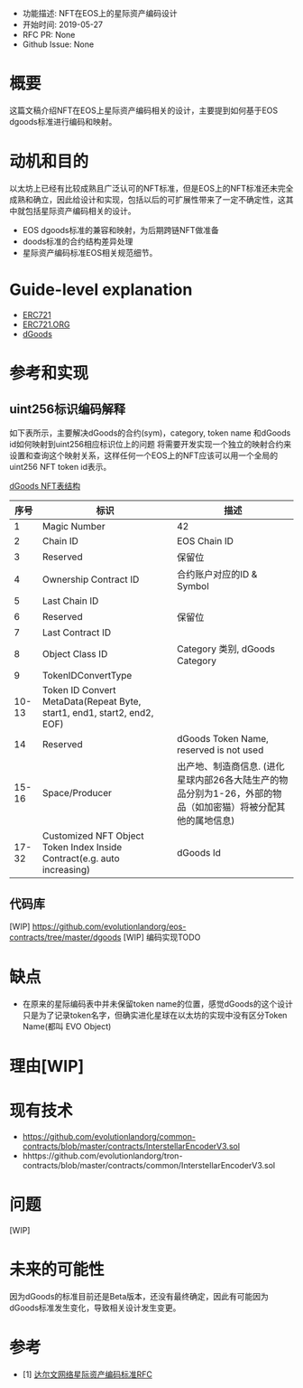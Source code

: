 - 功能描述: NFT在EOS上的星际资产编码设计
- 开始时间: 2019-05-27
- RFC PR: None
- Github Issue: None

# 概要
[summary]: #summary
这篇文稿介绍NFT在EOS上星际资产编码相关的设计，主要提到如何基于EOS dgoods标准进行编码和映射。


# 动机和目的
[motivation]: #motivation

以太坊上已经有比较成熟且广泛认可的NFT标准，但是EOS上的NFT标准还未完全成熟和确立，因此给设计和实现，包括以后的可扩展性带来了一定不确定性，这其中就包括星际资产编码相关的设计。

- EOS dgoods标准的兼容和映射，为后期跨链NFT做准备
- doods标准的合约结构差异处理
- 星际资产编码标准EOS相关规范细节。

# Guide-level explanation
[guide-level-explanation]: #guide-level-explanation

- [ERC721](https://github.com/ethereum/EIPs/blob/master/EIPS/eip-721.md)
- [ERC721.ORG](http://erc721.org/)
- [dGoods](https://github.com/MythicalGames/dgoods/blob/master/dGoods_spec_%E4%B8%AD%E6%96%87.md)

# 参考和实现
[reference-level-explanation]: #reference-level-explanation

## uint256标识编码解释

如下表所示，主要解决dGoods的合约(sym)，category, token name 和dGoods id如何映射到uint256相应标识位上的问题
将需要开发实现一个独立的映射合约来设置和查询这个映射关系，这样任何一个EOS上的NFT应该可以用一个全局的uint256 NFT token id表示。


[dGoods NFT表结构](https://github.com/evolutionlandorg/eos-contracts/blob/master/dgoods/dgoods.hpp#L122)


| 序号     | 标识                                                                 | 描述                                   |
| ---------| --------------------------------------------------------------------|-------------------------------------------|
| 1        | Magic Number                                                        |42|
| 2        | Chain ID                                                            |EOS Chain ID|
| 3        | Reserved                                                            |保留位|
| 4        | Ownership Contract ID                                               |合约账户对应的ID & Symbol|
| 5        | Last Chain ID                                                       ||
| 6        | Reserved                                                            |保留位|
| 7        | Last Contract ID                                                    ||
| 8        | Object Class ID                                                     |Category 类别, dGoods Category|
| 9        | TokenIDConvertType                                                  ||
| 10-13    | Token ID Convert MetaData(Repeat Byte, start1, end1, start2, end2, EOF) ||
| 14       | Reserved                                                                |dGoods Token Name, reserved is not used|
| 15-16    | Space/Producer                   |出产地、制造商信息.  (进化星球内部26各大陆生产的物品分别为1-26，外部的物品（如加密猫）将被分配其他的属地信息)|
| 17-32    | Customized NFT Object Token Index Inside Contract(e.g. auto increasing) |dGoods Id|



## 代码库

[WIP] https://github.com/evolutionlandorg/eos-contracts/tree/master/dgoods
[WIP] 编码实现TODO


# 缺点
[drawbacks]: #drawbacks

- 在原来的星际编码表中并未保留token name的位置，感觉dGoods的这个设计只是为了记录token名字，但确实进化星球在以太坊的实现中没有区分Token Name(都叫 EVO Object)

# 理由[WIP]
[rationale-and-alternatives]: #rationale-and-alternatives


# 现有技术
[prior-art]: #prior-art

- https://github.com/evolutionlandorg/common-contracts/blob/master/contracts/InterstellarEncoderV3.sol
- hhttps://github.com/evolutionlandorg/tron-contracts/blob/master/contracts/common/InterstellarEncoderV3.sol

# 问题
[unresolved-questions]: #unresolved-questions

[WIP]


# 未来的可能性
[future-possibilities]: #future-possibilities

因为dGoods的标准目前还是Beta版本，还没有最终确定，因此有可能因为dGoods标准发生变化，导致相关设计发生变更。



# 参考

- [1] [达尔文网络星际资产编码标准RFC](https://github.com/evolutionlandorg/ELIPs/blob/master/rfcs/zh_CN/0007-dawinia-token-staking-model.md)
